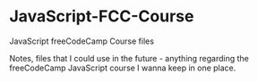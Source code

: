 # JavaScript-FCC-Course
JavaScript freeCodeCamp Course files

Notes, files that I could use in the future - anything regarding the freeCodeCamp JavaScript course I wanna keep in one place.          
